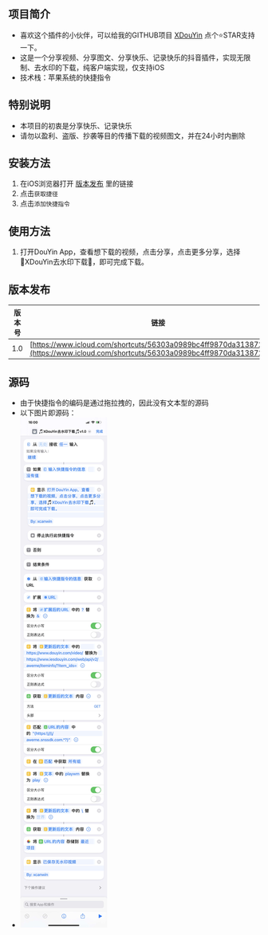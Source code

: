 ## 项目简介

- 喜欢这个插件的小伙伴，可以给我的GITHUB项目 [XDouYin](https://github.com/xcanwin/XDouYin) 点个⭐️STAR支持一下。
- 这是一个分享视频、分享图文、分享快乐、记录快乐的抖音插件，实现无限制、去水印的下载，纯客户端实现，仅支持iOS
- 技术栈：苹果系统的快捷指令

## 特别说明

- 本项目的初衷是分享快乐、记录快乐
- 请勿以盈利、盗版、抄袭等目的传播下载的视频图文，并在24小时内删除

## 安装方法

1. 在iOS浏览器打开 [版本发布](#版本发布) 里的链接
2. 点击```获取捷径```
3. 点击```添加快捷指令```

## 使用方法

1. 打开DouYin App，查看想下载的视频，点击分享，点击更多分享，选择🎵XDouYin去水印下载🎵，即可完成下载。

## 版本发布

| 版本号 | 链接 |
| --- | --- |
| 1.0 | [https://www.icloud.com/shortcuts/56303a0989bc4ff9870da3138726ea1a](https://www.icloud.com/shortcuts/56303a0989bc4ff9870da3138726ea1a) |

## 源码

- 由于快捷指令的编码是通过拖拉拽的，因此没有文本型的源码
- 以下图片即源码：
- <img src="/code.jpg"></img>
